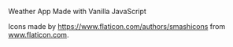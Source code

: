 Weather App
Made with Vanilla JavaScript


Icons made by https://www.flaticon.com/authors/smashicons from www.flaticon.com.
